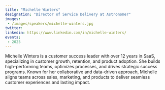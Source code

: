 ```yaml
---
title: "Michelle Winters"
designation: "Director of Service Delivery at Astronomer"
images:
 - /images/speakers/michelle-winters.jpg
twitter: 
linkedin: https://www.linkedin.com/in/michelle-winters/
events:
 - 2025
---
```


Michelle Winters is a customer success leader with over 12 years in SaaS, specializing in customer growth, retention, and product adoption. She builds high-performing teams, optimizes processes, and drives strategic success programs. Known for her collaborative and data-driven approach, Michelle aligns teams across sales, marketing, and products to deliver seamless customer experiences and lasting impact.
